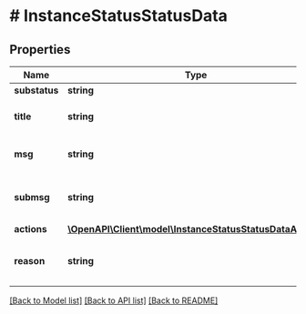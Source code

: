 # # InstanceStatusStatusData

## Properties

Name | Type | Description | Notes
------------ | ------------- | ------------- | -------------
**substatus** | **string** | Instance Substatus | [optional] 
**title** | **string** | Status title in the language of the instance | [optional] 
**msg** | **string** | Status message in the language of the instance | [optional] 
**submsg** | **string** | Additional status message in the language of the instance | [optional] 
**actions** | [**\OpenAPI\Client\model\InstanceStatusStatusDataActions**](InstanceStatusStatusDataActions.md) |  | [optional] 
**reason** | **string** | The reason why the instance is in \&quot;loading\&quot; status | [optional] 

[[Back to Model list]](../../README.md#documentation-for-models) [[Back to API list]](../../README.md#documentation-for-api-endpoints) [[Back to README]](../../README.md)


